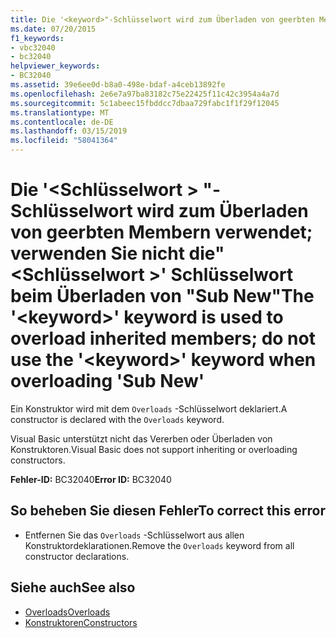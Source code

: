```yaml
---
title: Die '<keyword>"-Schlüsselwort wird zum Überladen von geerbten Membern verwendet; verwenden Sie nicht die"<keyword>' Schlüsselwort beim Überladen von "Sub New"
ms.date: 07/20/2015
f1_keywords:
- vbc32040
- bc32040
helpviewer_keywords:
- BC32040
ms.assetid: 39e6ee0d-b8a0-498e-bdaf-a4ceb13892fe
ms.openlocfilehash: 2e6e7a97ba83182c75e22425f11c42c3954a4a7d
ms.sourcegitcommit: 5c1abeec15fbddcc7dbaa729fabc1f1f29f12045
ms.translationtype: MT
ms.contentlocale: de-DE
ms.lasthandoff: 03/15/2019
ms.locfileid: "58041364"
---
```

# <a name="the-keyword-keyword-is-used-to-overload-inherited-members-do-not-use-the-keyword-keyword-when-overloading-sub-new"></a><span data-ttu-id="0f80d-102">Die '\<Schlüsselwort > "-Schlüsselwort wird zum Überladen von geerbten Membern verwendet; verwenden Sie nicht die"\<Schlüsselwort >' Schlüsselwort beim Überladen von "Sub New"</span><span class="sxs-lookup"><span data-stu-id="0f80d-102">The '\<keyword>' keyword is used to overload inherited members; do not use the '\<keyword>' keyword when overloading 'Sub New'</span></span>
<span data-ttu-id="0f80d-103">Ein Konstruktor wird mit dem `Overloads` -Schlüsselwort deklariert.</span><span class="sxs-lookup"><span data-stu-id="0f80d-103">A constructor is declared with the `Overloads` keyword.</span></span>  
  
 <span data-ttu-id="0f80d-104">Visual Basic unterstützt nicht das Vererben oder Überladen von Konstruktoren.</span><span class="sxs-lookup"><span data-stu-id="0f80d-104">Visual Basic does not support inheriting or overloading constructors.</span></span>  
  
 <span data-ttu-id="0f80d-105">**Fehler-ID:** BC32040</span><span class="sxs-lookup"><span data-stu-id="0f80d-105">**Error ID:** BC32040</span></span>  
  
## <a name="to-correct-this-error"></a><span data-ttu-id="0f80d-106">So beheben Sie diesen Fehler</span><span class="sxs-lookup"><span data-stu-id="0f80d-106">To correct this error</span></span>  
  
-   <span data-ttu-id="0f80d-107">Entfernen Sie das `Overloads` -Schlüsselwort aus allen Konstruktordeklarationen.</span><span class="sxs-lookup"><span data-stu-id="0f80d-107">Remove the `Overloads` keyword from all constructor declarations.</span></span>  
  
## <a name="see-also"></a><span data-ttu-id="0f80d-108">Siehe auch</span><span class="sxs-lookup"><span data-stu-id="0f80d-108">See also</span></span>

- [<span data-ttu-id="0f80d-109">Overloads</span><span class="sxs-lookup"><span data-stu-id="0f80d-109">Overloads</span></span>](../../visual-basic/language-reference/modifiers/overloads.md)
- [<span data-ttu-id="0f80d-110">Konstruktoren</span><span class="sxs-lookup"><span data-stu-id="0f80d-110">Constructors</span></span>](~/docs/visual-basic/programming-guide/concepts/object-oriented-programming.md#constructors)
